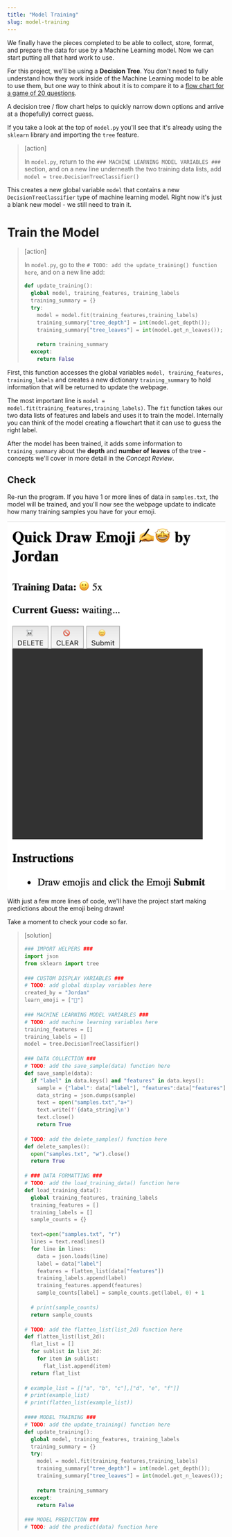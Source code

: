 ```yaml
---
title: "Model Training"
slug: model-training
---
```


We finally have the pieces completed to be able to collect, store, format, and prepare the data for use by a Machine Learning model. Now we can start putting all that hard work to use.

For this project, we'll be using a **Decision Tree**. You don't need to fully understand how they work inside of the Machine Learning model to be able to use them, but one way to think about it is to compare it to a [flow chart for a game of 20 questions](https://amyklipp.files.wordpress.com/2017/01/flow-chart-animals.jpg?w=620).

<!-- TODO: image of decision tree -->

A decision tree / flow chart helps to quickly narrow down options and arrive at a (hopefully) correct guess.

If you take a look at the top of `model.py` you'll see that it's already using the `sklearn` library and importing the `tree` feature.

> [action]
>
> In `model.py`, return to the `### MACHINE LEARNING MODEL VARIABLES ###` section, and on a new line underneath the two training data lists, add `model = tree.DecisionTreeClassifier()`

This creates a new global variable `model` that contains a new `DecisionTreeClassifier` type of machine learning model. Right now it's just a blank new model - we still need to train it.

# Train the Model

> [action]
>
> In `model.py`, go to the `# TODO: add the update_training() function here`, and on a new line add:
>
>```python
> def update_training():
>   global model, training_features, training_labels
>   training_summary = {}
>   try:
>     model = model.fit(training_features,training_labels)
>     training_summary["tree_depth"] = int(model.get_depth());
>     training_summary["tree_leaves"] = int(model.get_n_leaves());
>
>     return training_summary
>   except:
>     return False
>```
>

First, this function accesses the global variables `model, training_features, training_labels` and creates a new dictionary `training_summary` to hold information that will be returned to update the webpage.

The most important line is `model = model.fit(training_features,training_labels)`. The `fit` function takes our two data lists of features and labels and uses it to train the model. Internally you can think of the model creating a flowchart that it can use to guess the right label.

After the model has been trained, it adds some information to `training_summary` about the **depth** and **number of leaves** of the tree - concepts we'll cover in more detail in the _Concept Review_.

## Check

Re-run the program. If you have 1 or more lines of data in `samples.txt`, the model will be trained, and you'll now see the webpage update to indicate how many training samples you have for your emoji.

![training data counts](assets/training_data_counts.png "training data counts")

With just a few more lines of code, we'll have the project start making predictions about the emoji being drawn!

Take a moment to check your code so far.

> [solution]
>
>```python
> ### IMPORT HELPERS ###
> import json
> from sklearn import tree
>
> ### CUSTOM DISPLAY VARIABLES ###
> # TODO: add global display variables here
> created_by = "Jordan"
> learn_emoji = ["🙂"]
>
> ### MACHINE LEARNING MODEL VARIABLES ###
> # TODO: add machine learning variables here
> training_features = []
> training_labels = []
> model = tree.DecisionTreeClassifier()
>
> ### DATA COLLECTION ###
> # TODO: add the save_sample(data) function here
> def save_sample(data):
>   if "label" in data.keys() and "features" in data.keys():
>     sample = {"label": data["label"], "features":data["features"]}
>     data_string = json.dumps(sample)
>     text = open("samples.txt","a+")
>     text.write(f'{data_string}\n')
>     text.close()
>     return True
>
> # TODO: add the delete_samples() function here
> def delete_samples():
>   open("samples.txt", "w").close()
>   return True
>
> # ### DATA FORMATTING ###
> # TODO: add the load_training_data() function here
> def load_training_data():
>   global training_features, training_labels
>   training_features = []
>   training_labels = []
>   sample_counts = {}
>
>   text=open("samples.txt", "r")
>   lines = text.readlines()
>   for line in lines:
>     data = json.loads(line)
>     label = data["label"]
>     features = flatten_list(data["features"])
>     training_labels.append(label)
>     training_features.append(features)
>     sample_counts[label] = sample_counts.get(label, 0) + 1
>
>   # print(sample_counts)
>   return sample_counts
>
> # TODO: add the flatten_list(list_2d) function here
> def flatten_list(list_2d):
>   flat_list = []
>   for sublist in list_2d:
>     for item in sublist:
>       flat_list.append(item)
>   return flat_list
>
> # example_list = [["a", "b", "c"],["d", "e", "f"]]
> # print(example_list)
> # print(flatten_list(example_list))
>
> #### MODEL TRAINING ###
> # TODO: add the update_training() function here
> def update_training():
>   global model, training_features, training_labels
>   training_summary = {}
>   try:
>     model = model.fit(training_features,training_labels)
>     training_summary["tree_depth"] = int(model.get_depth());
>     training_summary["tree_leaves"] = int(model.get_n_leaves());
>
>     return training_summary
>   except:
>     return False
>
> ### MODEL PREDICTION ###
> # TODO: add the predict(data) function here
>```
>

